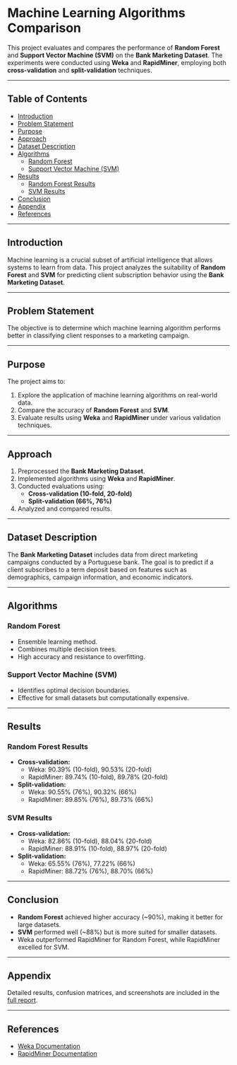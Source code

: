 # Machine Learning Algorithms Comparison

This project evaluates and compares the performance of **Random Forest** and **Support Vector Machine (SVM)** on the **Bank Marketing Dataset**. The experiments were conducted using **Weka** and **RapidMiner**, employing both **cross-validation** and **split-validation** techniques.

---

## Table of Contents
- [Introduction](#introduction)
- [Problem Statement](#problem-statement)
- [Purpose](#purpose)
- [Approach](#approach)
- [Dataset Description](#dataset-description)
- [Algorithms](#algorithms)
  - [Random Forest](#random-forest)
  - [Support Vector Machine (SVM)](#support-vector-machine-svm)
- [Results](#results)
  - [Random Forest Results](#random-forest-results)
  - [SVM Results](#svm-results)
- [Conclusion](#conclusion)
- [Appendix](#appendix)
- [References](#references)

---

## Introduction

Machine learning is a crucial subset of artificial intelligence that allows systems to learn from data. This project analyzes the suitability of **Random Forest** and **SVM** for predicting client subscription behavior using the **Bank Marketing Dataset**.

---

## Problem Statement

The objective is to determine which machine learning algorithm performs better in classifying client responses to a marketing campaign.

---

## Purpose

The project aims to:
1. Explore the application of machine learning algorithms on real-world data.
2. Compare the accuracy of **Random Forest** and **SVM**.
3. Evaluate results using **Weka** and **RapidMiner** under various validation techniques.

---

## Approach

1. Preprocessed the **Bank Marketing Dataset**.
2. Implemented algorithms using **Weka** and **RapidMiner**.
3. Conducted evaluations using:
   - **Cross-validation (10-fold, 20-fold)**
   - **Split-validation (66%, 76%)**
4. Analyzed and compared results.

---

## Dataset Description

The **Bank Marketing Dataset** includes data from direct marketing campaigns conducted by a Portuguese bank. The goal is to predict if a client subscribes to a term deposit based on features such as demographics, campaign information, and economic indicators.

---

## Algorithms

### Random Forest
- Ensemble learning method.
- Combines multiple decision trees.
- High accuracy and resistance to overfitting.

### Support Vector Machine (SVM)
- Identifies optimal decision boundaries.
- Effective for small datasets but computationally expensive.

---

## Results

### Random Forest Results
- **Cross-validation:**
  - Weka: 90.39% (10-fold), 90.53% (20-fold)
  - RapidMiner: 89.74% (10-fold), 89.78% (20-fold)
- **Split-validation:**
  - Weka: 90.55% (76%), 90.32% (66%)
  - RapidMiner: 89.85% (76%), 89.73% (66%)

### SVM Results
- **Cross-validation:**
  - Weka: 82.86% (10-fold), 88.04% (20-fold)
  - RapidMiner: 88.91% (10-fold), 88.97% (20-fold)
- **Split-validation:**
  - Weka: 65.55% (76%), 77.22% (66%)
  - RapidMiner: 88.72% (76%), 88.70% (66%)

---

## Conclusion

- **Random Forest** achieved higher accuracy (~90%), making it better for large datasets.
- **SVM** performed well (~88%) but is more suited for smaller datasets.
- Weka outperformed RapidMiner for Random Forest, while RapidMiner excelled for SVM.

---

## Appendix

Detailed results, confusion matrices, and screenshots are included in the [full report](Machine%Learning%Algorithms%20%Comparison20Report.pdf).

---

## References

- [Weka Documentation](https://www.cs.waikato.ac.nz/ml/weka/)  
- [RapidMiner Documentation](https://docs.rapidminer.com/)  
